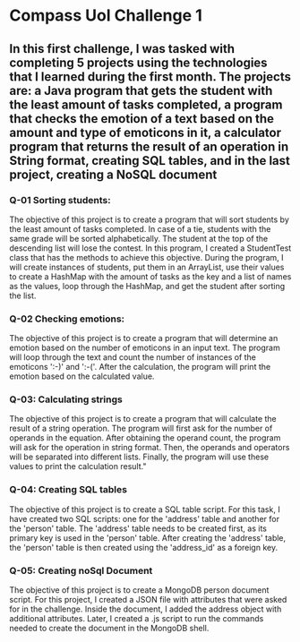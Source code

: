 # Compass Uol Challenge 1
## In this first challenge, I was tasked with completing 5 projects using the technologies that I learned during the first month. The projects are: a Java program that gets the student with the least amount of tasks completed, a program that checks the emotion of a text based on the amount and type of emoticons in it, a calculator program that returns the result of an operation in String format, creating SQL tables, and in the last project, creating a NoSQL document 

### Q-01 Sorting students:
The objective of this project is to create a program that will sort students by the least amount of tasks completed. In case of a tie, students with the same grade will be sorted alphabetically. The student at the top of the descending list will lose the contest. In this program, I created a StudentTest class that has the methods to achieve this objective. During the program, I will create instances of students, put them in an ArrayList, use their values to create a HashMap with the amount of tasks as the key and a list of names as the values, loop through the HashMap, and get the student after sorting the list.

### Q-02 Checking emotions:
The objective of this project is to create a program that will determine an emotion based on the number of emoticons in an input text. The program will loop through the text and count the number of instances of the emoticons ':-)' and ':-('. After the calculation, the program will print the emotion based on the calculated value.

### Q-03: Calculating strings
The objective of this project is to create a program that will calculate the result of a string operation. The program will first ask for the number of operands in the equation. After obtaining the operand count, the program will ask for the operation in string format. Then, the operands and operators will be separated into different lists. Finally, the program will use these values to print the calculation result."


### Q-04: Creating SQL tables
The objective of this project is to create a SQL table script. For this task, I have created two SQL scripts: one for the 'address' table and another for the 'person' table. The 'address' table needs to be created first, as its primary key is used in the 'person' table. After creating the 'address' table, the 'person' table is then created using the 'address_id' as a foreign key.


### Q-05: Creating noSql Document
The objective of this project is to create a MongoDB person document script. For this project, I created a JSON file with attributes that were asked for in the challenge. Inside the document, I added the address object with additional attributes. Later, I created a .js script to run the commands needed to create the document in the MongoDB shell.
